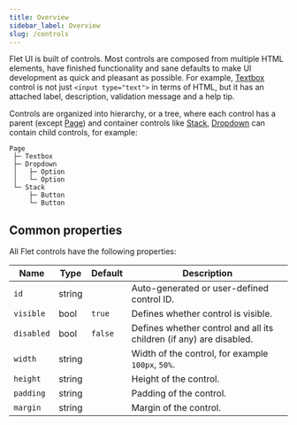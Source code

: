 ```yaml
---
title: Overview
sidebar_label: Overview
slug: /controls
---
```


Flet UI is built of controls. Most controls are composed from multiple HTML elements, have finished functionality and sane defaults to make UI development as quick and pleasant as possible. For example, [Textbox](controls/textbox) control is not just `<input type="text">` in terms of HTML, but it has an attached label, description, validation message and a help tip.

Controls are organized into hierarchy, or a tree, where each control has a parent (except [Page](controls/page)) and container controls like [Stack](controls/stack), [Dropdown](controls/dropdown) can contain child controls, for example:

```
Page
 ├─ Textbox
 ├─ Dropdown
 │   ├─ Option
 │   └─ Option
 └─ Stack
     ├─ Button
     └─ Button
```

## Common properties

All Flet controls have the following properties:

| Name       | Type      | Default       | Description |
| ---------- | --------- | ------------- | ----------- |
| `id`       | string    |               | Auto-generated or user-defined control ID.    |
| `visible`  | bool      | `true`        | Defines whether control is visible. |
| `disabled` | bool      | `false`       | Defines whether control and all its children (if any) are disabled. |
| `width`    | string    |               | Width of the control, for example `100px`, `50%`.    |
| `height`   | string    |               | Height of the control.    |
| `padding`  | string    |               | Padding of the control.    |
| `margin`   | string    |               | Margin of the control.    |